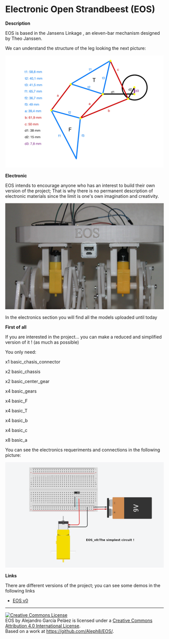# Electronic Open Strandbeest (EOS)

**Description**

EOS is based in the Jansens Linkage , an eleven-bar mechanism designed by Theo Janssen.

We can understand the structure of the leg looking the next picture:

![](https://github.com/Aleph8/EOS/blob/main/project_pictures/measures.jpg)

**Electronic**

EOS intends to encourage anyone who has an interest to build their own version of the project; That is why there is no permanent description of electronic materials since the limit is one's own imagination and creativity.

![](https://github.com/Aleph8/EOS/blob/main/project_pictures/eos_v1_1.jpg)

In the electronics section you will find all the models uploaded until today

**First of all** 

If you are interested in the project... you can make a reduced and simplified version of it ! (as much as possible)

You only need: 

x1 basic_chasis_connector

x2 basic_chassis

x2 basic_center_gear

x4 basic_gears

x4 basic_F

x4 basic_T

x4 basic_b

x4 basic_c

x8 basic_a

You can see the electronics requeriments and connections in the following picture:

![](https://github.com/Aleph8/EOS/blob/main/circuits/eos_v0_the_simplest_circuit.png)

**Links**

There are different versions of the project; you can see some demos in the following links

  + [EOS v0](https://youtu.be/GFB4ywv_JPY) 

___________________________________________________________________________________________________________________________________________________________

<a rel="license" href="http://creativecommons.org/licenses/by/4.0/"><img alt="Creative Commons License" style="border-width:0" src="https://i.creativecommons.org/l/by/4.0/88x31.png" /></a><br /><span xmlns:dct="http://purl.org/dc/terms/" property="dct:title">EOS</span> by <span xmlns:cc="http://creativecommons.org/ns#" property="cc:attributionName">Alejandro García Peláez</span> is licensed under a <a rel="license" href="http://creativecommons.org/licenses/by/4.0/">Creative Commons Attribution 4.0 International License</a>.<br />Based on a work at <a xmlns:dct="http://purl.org/dc/terms/" href="https://github.com/Aleph8/EOS/" rel="dct:source">https://github.com/Aleph8/EOS/</a>.
